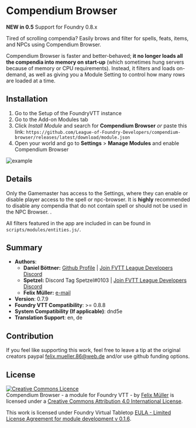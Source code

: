 # Compendium Browser
**NEW in 0.5** Support for Foundry 0.8.x

Tired of scrolling compendia? Easily brows and filter for spells, feats, items, and NPCs using Compendium Browser.

Compendium Browser is faster and better-behaved; **it no longer loads all the compendia into memory on start-up** (which sometimes hung servers because of memory or CPU requirements). Instead, it filters and loads on-demand, as well as giving you a Module Setting to control how many rows are loaded at a time.

## Installation
1. Go to the Setup of the FoundryVTT instance
1. Go to the Add-on Modules tab
2. Click _Install Module_ and search for **Compendium Browser** 
   _or_ paste this link: `https://github.com/League-of-Foundry-Developers/compendium-browser/releases/latest/download/module.json`
3. Open your world and go to **Settings** > **Manage Modules** and enable Compendium Browser


![example](preview.jpg)

## Details
Only the Gamemaster has access to the Settings, where they can enable or disable player access to the spell or npc-browser. It is **highly** recommended to disable any compendia that do not contain spell or should not be used in the NPC Browser. .

All filters featured in the app are included in can be found in `scripts/modules/entities.js/`.


## Summary
* **Authors**: 
  * **Daniel Böttner:**  [Github Profile]('https://github.com/DanielBoettner') | [Join FVTT League Developers Discord](https://discord.gg/PHmVQrG5)
  * **Spetzel:** Discord Tag Spetzel#0103 | [Join FVTT League Developers Discord](https://discord.gg/PHmVQrG5)
  * **Felix Müller:** [e-mail](felix.mueller.86@web.de)
* **Version**: 0.7.9
* **Foundry VTT Compatibility**: >= 0.8.8
* **System Compatibility (If applicable)**: dnd5e
* **Translation Support**: en, de

## Contribution
If you feel like supporting this work, feel free to leave a tip at the original creators paypal felix.mueller.86@web.de
and/or use github funding options. 

## License
<a rel="license" href="http://creativecommons.org/licenses/by/4.0/"><img alt="Creative Commons Licence" style="border-width:0" src="https://i.creativecommons.org/l/by/4.0/88x31.png" /></a><br /><span xmlns:dct="http://purl.org/dc/terms/" property="dct:title">Compendium Browser - a module for Foundry VTT -</span> by <a xmlns:cc="http://creativecommons.org/ns#" href="https://github.com/syl3r86?tab=repositories" property="cc:attributionName" rel="cc:attributionURL">Felix Müller</a> is licensed under a <a rel="license" href="http://creativecommons.org/licenses/by/4.0/">Creative Commons Attribution 4.0 International License</a>.

This work is licensed under Foundry Virtual Tabletop [EULA - Limited License Agreement for module development v 0.1.6](http://foundryvtt.com/pages/license.html).
